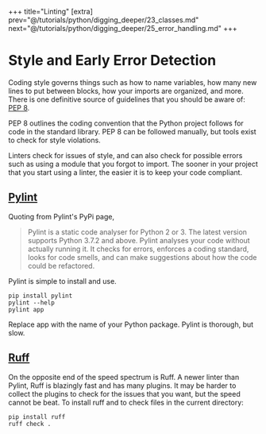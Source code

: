 +++
title="Linting"
[extra]
prev="@/tutorials/python/digging_deeper/23_classes.md"
next="@/tutorials/python/digging_deeper/25_error_handling.md"
+++

# Style and Early Error Detection
Coding style governs things such as how to name variables, how many new lines to put between blocks, how your imports are organized, and more.
There is one definitive source of guidelines that you should be aware of: [PEP 8](https://peps.python.org/pep-0008/).

PEP 8 outlines the coding convention that the Python project follows for code in the standard library.
PEP 8 can be followed manually, but tools exist to check for style violations.

Linters check for issues of style, and can also check for possible errors such as using a module that you forgot to import.
The sooner in your project that you start using a linter, the easier it is to keep your code compliant.

## [Pylint](https://pylint.readthedocs.io/en/latest/)
Quoting from Pylint's PyPi page,
> Pylint is a static code analyser for Python 2 or 3. The latest version supports Python 3.7.2 and above. Pylint analyses your code without actually running it. It checks for errors, enforces a coding standard, looks for code smells, and can make suggestions about how the code could be refactored.

Pylint is simple to install and use.
```
pip install pylint
pylint --help
pylint app
```
Replace app with the name of your Python package.
Pylint is thorough, but slow.

## [Ruff](https://docs.astral.sh/ruff/)
On the opposite end of the speed spectrum is Ruff.
A newer linter than Pylint, Ruff is blazingly fast and has many plugins.
It may be harder to collect the plugins to check for the issues that you want, but the speed cannot be beat.
To install ruff and to check files in the current directory:
```
pip install ruff
ruff check .
```
